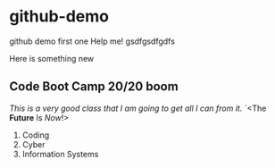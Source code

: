 # github-demo

github demo first one
Help me!
gsdfgsdfgdfs

Here is something new

## Code Boot Camp 20/20 boom

_This is a very good class that I am going to get all I can from it._
`<The **Future** Is _Now_!>

1. Coding
2. Cyber
3. Information Systems
